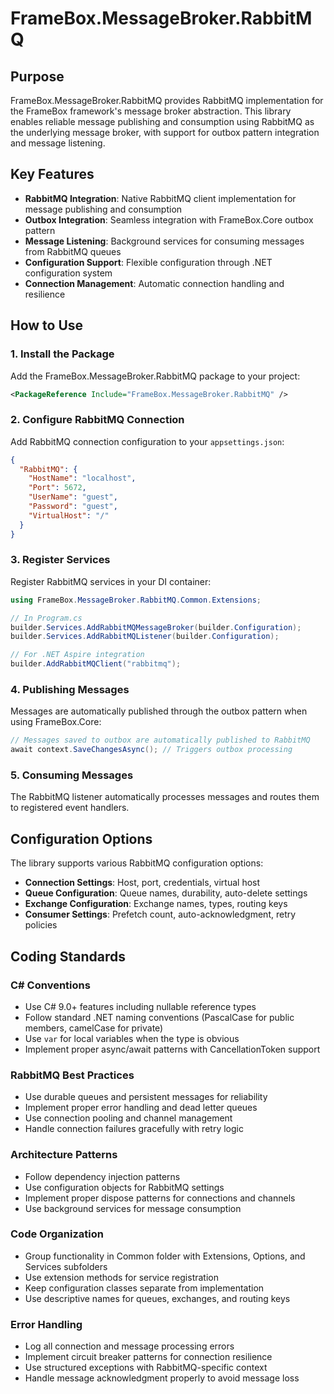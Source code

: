 # FrameBox.MessageBroker.RabbitMQ

## Purpose

FrameBox.MessageBroker.RabbitMQ provides RabbitMQ implementation for the FrameBox framework's message broker abstraction. This library enables reliable message publishing and consumption using RabbitMQ as the underlying message broker, with support for outbox pattern integration and message listening.

## Key Features

- **RabbitMQ Integration**: Native RabbitMQ client implementation for message publishing and consumption
- **Outbox Integration**: Seamless integration with FrameBox.Core outbox pattern
- **Message Listening**: Background services for consuming messages from RabbitMQ queues
- **Configuration Support**: Flexible configuration through .NET configuration system
- **Connection Management**: Automatic connection handling and resilience

## How to Use

### 1. Install the Package

Add the FrameBox.MessageBroker.RabbitMQ package to your project:

```xml
<PackageReference Include="FrameBox.MessageBroker.RabbitMQ" />
```

### 2. Configure RabbitMQ Connection

Add RabbitMQ connection configuration to your `appsettings.json`:

```json
{
  "RabbitMQ": {
    "HostName": "localhost",
    "Port": 5672,
    "UserName": "guest",
    "Password": "guest",
    "VirtualHost": "/"
  }
}
```

### 3. Register Services

Register RabbitMQ services in your DI container:

```csharp
using FrameBox.MessageBroker.RabbitMQ.Common.Extensions;

// In Program.cs
builder.Services.AddRabbitMQMessageBroker(builder.Configuration);
builder.Services.AddRabbitMQListener(builder.Configuration);

// For .NET Aspire integration
builder.AddRabbitMQClient("rabbitmq");
```

### 4. Publishing Messages

Messages are automatically published through the outbox pattern when using FrameBox.Core:

```csharp
// Messages saved to outbox are automatically published to RabbitMQ
await context.SaveChangesAsync(); // Triggers outbox processing
```

### 5. Consuming Messages

The RabbitMQ listener automatically processes messages and routes them to registered event handlers.

## Configuration Options

The library supports various RabbitMQ configuration options:

- **Connection Settings**: Host, port, credentials, virtual host
- **Queue Configuration**: Queue names, durability, auto-delete settings  
- **Exchange Configuration**: Exchange names, types, routing keys
- **Consumer Settings**: Prefetch count, auto-acknowledgment, retry policies

## Coding Standards

### C# Conventions
- Use C# 9.0+ features including nullable reference types
- Follow standard .NET naming conventions (PascalCase for public members, camelCase for private)
- Use `var` for local variables when the type is obvious
- Implement proper async/await patterns with CancellationToken support

### RabbitMQ Best Practices
- Use durable queues and persistent messages for reliability
- Implement proper error handling and dead letter queues
- Use connection pooling and channel management
- Handle connection failures gracefully with retry logic

### Architecture Patterns
- Follow dependency injection patterns
- Use configuration objects for RabbitMQ settings
- Implement proper dispose patterns for connections and channels
- Use background services for message consumption

### Code Organization
- Group functionality in Common folder with Extensions, Options, and Services subfolders
- Use extension methods for service registration
- Keep configuration classes separate from implementation
- Use descriptive names for queues, exchanges, and routing keys

### Error Handling
- Log all connection and message processing errors
- Implement circuit breaker patterns for connection resilience  
- Use structured exceptions with RabbitMQ-specific context
- Handle message acknowledgment properly to avoid message loss